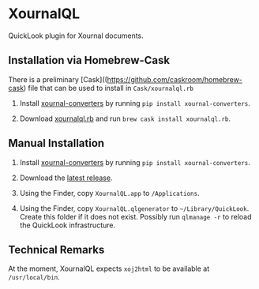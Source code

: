 XournalQL
=========

QuickLook plugin for Xournal documents.


Installation via Homebrew-Cask
------------------------------

There is a preliminary [Cask]((https://github.com/caskroom/homebrew-cask) file that can be used to install  in `Cask/xournalql.rb`

1.  Install [xournal-converters](https://github.com/catch22/xournal-converters) by running `pip install xournal-converters`.

2.  Download [xournalql.rb](https://github.com/catch22/XournalQL/tree/master/Cask/xournalql.rb) and run `brew cask install xournalql.rb`.


Manual Installation
-------------------

1.  Install [xournal-converters](https://github.com/catch22/xournal-converters) by running `pip install xournal-converters`.

2.  Download the [latest release](https://github.com/catch22/XournalQL/releases).

3.  Using the Finder, copy `XournalQL.app` to `/Applications`.

4.  Using the Finder, copy `XournalQL.qlgenerator` to `~/Library/QuickLook`.
    Create this folder if it does not exist.
    Possibly run `qlmanage -r` to reload the QuickLook infrastructure.


Technical Remarks
-----------------

At the moment, XournalQL expects `xoj2html` to be available at `/usr/local/bin`.
